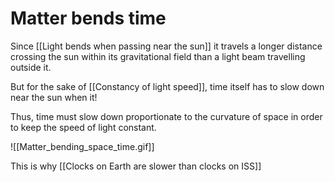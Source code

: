 # Matter bends time
Since [[Light bends when passing near the sun]] it travels a longer distance crossing the sun within its gravitational field than a light beam travelling outside it. 

But for the sake of [[Constancy of light speed]], time itself has to slow down near the sun when it!

Thus, time must slow down proportionate to the curvature of space in order to keep the speed of light constant.

![[Matter_bending_space_time.gif]]

This is why [[Clocks on Earth are slower than clocks on ISS]]